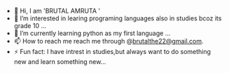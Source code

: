 - 👋 Hi, I am 'BRUTAL AMRUTA '
- 👀 I’m interested in learing programing languages also in studies bcoz its grade 10 ...
- 🌱 I’m currently learning python as my first language ...
- 📫 How to reach me reach me through @brutalthe22@gmail.com.
- ⚡ Fun fact: I have intrest in studies,but always want to do something new and learn something new...

<!---
thebrutal92090/thebrutal92090 is a ✨ special ✨ repository because its `README.md` (this file) appears on your GitHub profile.
You can click the Preview link to take a look at your changes.
--->
